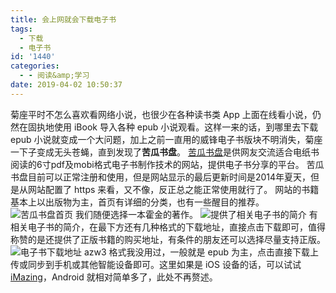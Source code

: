 ```yaml
---
title: 会上网就会下载电子书
tags:
  - 下载
  - 电子书
id: '1440'
categories:
  - - 阅读&amp;学习
date: 2019-04-02 10:50:37
---
```


菊座平时不怎么喜欢看网络小说，也很少在各种读书类 App 上面在线看小说，仍然在固执地使用 iBook 导入各种 epub 小说观看。这样一来的话，到哪里去下载 epub 小说就变成一个大问题，加上之前一直用的威锋电子书版块不明消失，菊座一下子变成无头苍蝇，直到发现了**苦瓜书盘**。 [苦瓜书盘](https://www.kgbook.com)是供网友交流适合电纸书阅读的6寸pdf及mobi格式电子书制作技术的网站，提供电子书分享的平台。 苦瓜书盘目前可以正常注册和使用，但是网站显示的最后更新时间是2014年夏天，但是从网站配置了 https 来看，又不像，反正总之能正常使用就行了。 网站的书籍基本上以出版物为主，首页有详细的分类，也有一些醒目的推荐。 ![苦瓜书盘首页](https://i.loli.net/2019/04/01/5ca1b37738194.png) 我们随便选择一本霍金的著作。 ![提供了相关电子书的简介](https://i.loli.net/2019/04/02/5ca2cc8da74a4.png) 有相关电子书的简介，在最下方还有几种格式的下载地址，直接点击下载即可，值得称赞的是还提供了正版书籍的购买地址，有条件的朋友还可以选择尽量支持正版。 ![电子书下载地址](https://i.loli.net/2019/04/02/5ca2ccea13213.png) azw3 格式我没用过，一般就是 epub 为主，点击直接下载上传或同步到手机或其他智能设备即可。这里如果是 iOS 设备的话，可以试试 [iMazing](https://www.jubuzz.com/geek/1233.html)，Android 就相对简单多了，此处不再赘述。